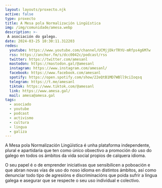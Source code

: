 ```yaml
---
layout: layouts/proxecto.njk
active: false
type: proxecto
title: A Mesa pola Normalización Lingüística
img: /img/comunidade/amesa.webp
description: >-
 A asociación do galego.
date: 2024-03-25 10:30:11.312203
redes:
  youtube: https://www.youtube.com/channel/UCMjjDkrTRYU-mRfps4g6M7w
  rss: https://anchor.fm/s/dcc0042c/podcast/rss
  twitter: https://twitter.com/amesanl
  mastodon: https://mastodon.gal/@amesanl
  instagram: https://www.instagram.com/amesanl/
  facebook: https://www.facebook.com/amesanl
  spotify: https://open.spotify.com/show/22eQtB1MD7WBll9ciIoqsq
  telegram: https://t.me/amesanl
  tiktok: https://www.tiktok.com/@amesanl
  link: https://www.amesa.gal/
  mail: amesa@amesa.gal
tags:
  - asociado
  - youtube
  - podcast
  - activismo
  - cultura
  - lingua
  - galiza
---
```

A Mesa pola Normalización Lingüística é unha plataforma independente, plural e apartidaria que ten como único obxectivo a promoción do uso do galego en todos os ámbitos da vida social propios de calquera idioma.

O seu papel é o de emprender iniciativas que sensibilicen a poboación e que abran novas vías de uso do noso idioma en distintos ámbitos, así como denunciar todo tipo de agresións e discriminacións que poida sufrir a lingua galega e asegurar que se respecte o seu uso individual e colectivo.